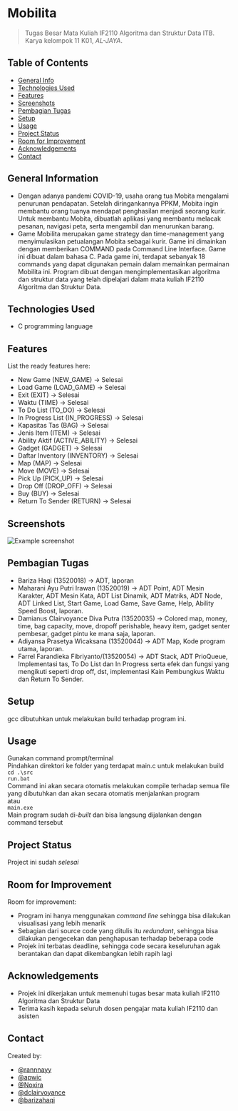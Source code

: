 # Mobilita
> Tugas Besar Mata Kuliah IF2110 Algoritma dan Struktur Data ITB.
> Karya kelompok 11 K01, <i>AL-JAYA</i>.

## Table of Contents
* [General Info](#general-information)
* [Technologies Used](#technologies-used)
* [Features](#features)
* [Screenshots](#screenshots)
* [Pembagian Tugas](#pembagian-tugas)
* [Setup](#setup)
* [Usage](#usage)
* [Project Status](#project-status)
* [Room for Improvement](#room-for-improvement)
* [Acknowledgements](#acknowledgements)
* [Contact](#contact)
<!-- * [License](#license) -->


## General Information
- Dengan adanya pandemi COVID-19, usaha orang tua Mobita mengalami penurunan pendapatan. Setelah diringankannya PPKM, Mobita ingin membantu orang tuanya mendapat penghasilan menjadi seorang kurir. Untuk membantu Mobita, dibuatlah aplikasi yang membantu melacak pesanan, navigasi peta, serta mengambil dan menurunkan barang.
- Game Mobilita merupakan game strategy dan time-management yang menyimulasikan petualangan Mobita sebagai kurir. Game ini dimainkan dengan memberikan COMMAND pada Command Line Interface. Game ini dibuat dalam bahasa C. Pada game ini, terdapat sebanyak 18 commands yang dapat digunakan pemain dalam memainkan permainan Mobilita ini. Program dibuat dengan mengimplementasikan algoritma dan struktur data yang telah dipelajari dalam mata kuliah IF2110 Algoritma dan Struktur Data.


## Technologies Used
- C programming language


## Features
List the ready features here:
- New Game (NEW_GAME) -> Selesai
- Load Game (LOAD_GAME) -> Selesai
- Exit (EXIT) -> Selesai
- Waktu (TIME) -> Selesai
- To Do List (TO_DO) -> Selesai
- In Progress List (IN_PROGRESS) -> Selesai
- Kapasitas Tas (BAG) -> Selesai
- Jenis Item (ITEM) -> Selesai
- Ability Aktif (ACTIVE_ABILITY) -> Selesai
- Gadget (GADGET) -> Selesai
- Daftar Inventory (INVENTORY) -> Selesai
- Map (MAP) -> Selesai
- Move (MOVE) -> Selesai
- Pick Up (PICK_UP) -> Selesai
- Drop Off (DROP_OFF) -> Selesai
- Buy (BUY) -> Selesai
- Return To Sender (RETURN) -> Selesai


## Screenshots
![Example screenshot](https://drive.google.com/uc?export=view&id=1OFkU1gYsQk5zFhEEs1IxMAMatJFI4EUS)

## Pembagian Tugas
<ul>
    <li>Bariza Haqi (13520018) -> ADT, laporan</li>
    <li>Maharani Ayu Putri Irawan (13520019) -> ADT Point, ADT Mesin Karakter, ADT Mesin Kata, ADT List Dinamik, ADT Matriks, ADT Node, ADT Linked List, Start Game, Load Game, Save Game, Help, Ability Speed Boost, laporan. </li>
    <li>Damianus Clairvoyance Diva Putra (13520035) -> Colored map, money, time, bag capacity, move, dropoff perishable, heavy item, gadget senter pembesar, gadget pintu ke mana saja, laporan. </li>
    <li>Adiyansa Prasetya Wicaksana (13520044) -> ADT Map, Kode program utama, laporan. </li>
    <li>Farrel Farandieka Fibriyanto/(13520054) -> ADT Stack, ADT PrioQueue, Implementasi tas, To Do List dan In Progress serta efek dan fungsi yang mengikuti seperti drop off, dst, implementasi Kain Pembungkus Waktu dan Return To Sender.</li>
</ul>

## Setup
gcc dibutuhkan untuk melakukan build terhadap program ini.

## Usage
Gunakan command prompt/terminal\
Pindahkan direktori ke folder yang terdapat main.c untuk melakukan build\
`cd .\src`\
`run.bat`\
Command ini akan secara otomatis melakukan compile terhadap semua file yang dibutuhkan dan akan secara otomatis menjalankan program\
atau\
`main.exe`\
Main program sudah di-_built_ dan bisa langsung dijalankan dengan command tersebut


## Project Status
Project ini sudah  _selesai_ 

## Room for Improvement
Room for improvement:
- Program ini hanya menggunakan _command line_ sehingga bisa dilakukan visualisasi yang lebih menarik
- Sebagian dari source code yang ditulis itu _redundant_, sehingga bisa dilakukan pengecekan dan penghapusan terhadap beberapa code
- Projek ini terbatas deadline, sehingga code secara keseluruhan agak berantakan dan dapat dikembangkan lebih rapih lagi

## Acknowledgements
- Projek ini dikerjakan untuk memenuhi tugas besar mata kuliah IF2110 Algoritma dan Struktur Data
- Terima kasih kepada seluruh dosen pengajar mata kuliah IF2110 dan asisten

## Contact
Created by:
- [@rannnayy](https://github.com/rannnayy)
- [@apwic](https://github.com/apwic)
- [@Noxira](https://github.com/Noxira)
- [@dclairvoyance](https://github.com/dclairvoyance)
- [@barizahaqi](https://github.com/barizahaqi)
<!-- Optional -->
<!-- ## License -->
<!-- This project is open source and available under the [... License](). -->

<!-- You don't have to include all sections - just the one's relevant to your project -->
